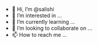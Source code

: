 - 👋 Hi, I’m @salishi
- 👀 I’m interested in ...
- 🌱 I’m currently learning ...
- 💞️ I’m looking to collaborate on ...
- 📫 How to reach me ...

<!---
salishi/salishi is a ✨ special ✨ repository because its `README.md` (this file) appears on your GitHub profile.
You can click the Preview link to take a look at your changes.
--->
